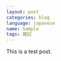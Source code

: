 ```yaml
---
layout: post
categories: blog
language: japanese
name: Sample
tags: 雑記
---
```


This is a test post.
